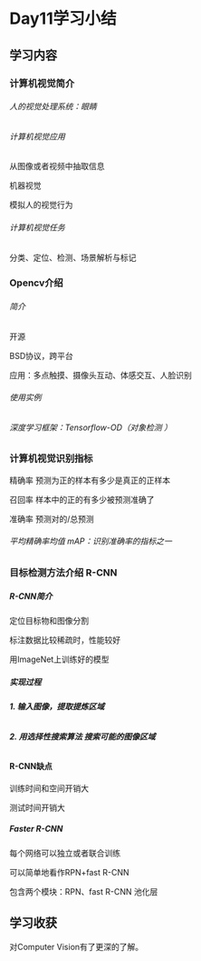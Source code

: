 # Day11学习小结



## 学习内容

### 计算机视觉简介

###### 人的视觉处理系统：眼睛

###### 计算机视觉应用

从图像或者视频中抽取信息

机器视觉

模拟人的视觉行为

###### 计算机视觉任务

分类、定位、检测、场景解析与标记



### Opencv介绍

###### 简介

开源

BSD协议，跨平台

应用：多点触摸、摄像头互动、体感交互、人脸识别

###### 使用实例

###### 深度学习框架：Tensorflow-OD（对象检测 ）



### 计算机视觉识别指标

精确率  预测为正的样本有多少是真正的正样本

召回率   样本中的正的有多少被预测准确了

准确率   预测对的/总预测

###### 平均精确率均值 mAP：识别准确率的指标之一

### 

### 目标检测方法介绍  R-CNN

##### R-CNN简介

定位目标物和图像分割

标注数据比较稀疏时，性能较好

用ImageNet上训练好的模型

##### 实现过程

###### **1. 输入图像，提取提炼区域**

###### **2. 用选择性搜索算法  搜索可能的图像区域**

#### R-CNN缺点

训练时间和空间开销大

测试时间开销大

##### Faster R-CNN

每个网络可以独立或者联合训练

可以简单地看作RPN+fast R-CNN

包含两个模块：RPN、fast R-CNN 池化层

### 

## 学习收获

对Computer Vision有了更深的了解。
